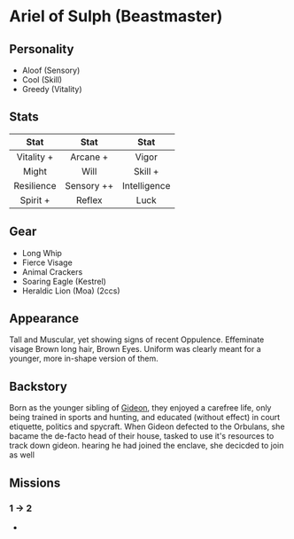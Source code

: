 # Ariel of Sulph (Beastmaster)

## Personality

- Aloof (Sensory)
- Cool (Skill)
- Greedy (Vitality)

## Stats


|     Stat      |  Stat       |     Stat      |
| :-----------: | :-----:     | :----------:  |
|  Vitality +   | Arcane +    |    Vigor      |
|     Might     |  Will       |   Skill +     |
| Resilience    | Sensory ++  | Intelligence  |
| Spirit +        | Reflex    |     Luck      |


 ## Gear

 - Long Whip
 - Fierce Visage
 - Animal Crackers
 - Soaring Eagle (Kestrel)
 - Heraldic Lion (Moa) (2ccs)

## Appearance

Tall and Muscular, yet showing signs of recent Oppulence. Effeminate visage Brown long hair, Brown Eyes.
Uniform was clearly meant for a younger, more in-shape version of them.

## Backstory

Born as the younger sibling of [Gideon](./gideon.md), they enjoyed a carefree life,
only being trained in sports and hunting, and educated (without effect) in court etiquette, politics and spycraft.
When Gideon defected to the Orbulans, she bacame the de-facto head of their house, 
tasked to use it's resources to track down gideon.
hearing he had joined the enclave, she decicded to join as well
## Missions

### 1 -> 2

- 